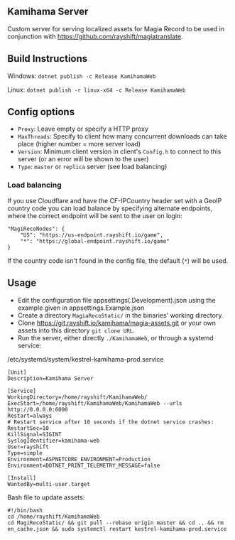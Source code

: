 ## Kamihama Server

Custom server for serving localized assets for Magia Record to be used in conjunction with https://github.com/rayshift/magiatranslate.

## Build Instructions
Windows:
`dotnet publish -c Release KamihamaWeb`

Linux:
`dotnet publish -r linux-x64 -c Release KamihamaWeb`

## Config options
- `Proxy`: Leave empty or specify a HTTP proxy
- `MaxThreads`: Specify to client how many concurrent downloads can take place (higher number = more server load)
- `Version`: Minimum client version in client's `Config.h` to connect to this server (or an error will be shown to the user)
- `Type`: `master` or `replica` server (see load balancing)

### Load balancing
If you use Cloudflare and have the CF-IPCountry header set with a GeoIP country code you can load balance by specifying alternate endpoints, where the correct endpoint will be sent to the user on login:
```
"MagiRecoNodes": {
    "US": "https://us-endpoint.rayshift.io/game",
    "*": "https://global-endpoint.rayshift.io/game"
}
```
If the country code isn't found in the config file, the default (`*`) will be used.

## Usage
- Edit the configuration file appsettings(.Development).json using the example given in appsettings.Example.json
- Create a directory `MagiaRecoStatic/` in the binaries' working directory.
- Clone https://git.rayshift.io/kamihama/magia-assets.git or your own assets into this directory `git clone URL`.
- Run the server, either directly `./KamihamaWeb`, or through a systemd service:

/etc/systemd/system/kestrel-kamihama-prod.service
```
[Unit]
Description=Kamihama Server

[Service]
WorkingDirectory=/home/rayshift/KamihamaWeb/
ExecStart=/home/rayshift/KamihamaWeb/KamihamaWeb --urls http://0.0.0.0:6000
Restart=always
# Restart service after 10 seconds if the dotnet service crashes:
RestartSec=10
KillSignal=SIGINT
SyslogIdentifier=kamihama-web
User=rayshift
Type=simple
Environment=ASPNETCORE_ENVIRONMENT=Production
Environment=DOTNET_PRINT_TELEMETRY_MESSAGE=false

[Install]
WantedBy=multi-user.target
```

Bash file to update assets:
```
#!/bin/bash
cd /home/rayshift/KamihamaWeb
cd MagiRecoStatic/ && git pull --rebase origin master && cd .. && rm en_cache.json && sudo systemctl restart kestrel-kamihama-prod.service
```
